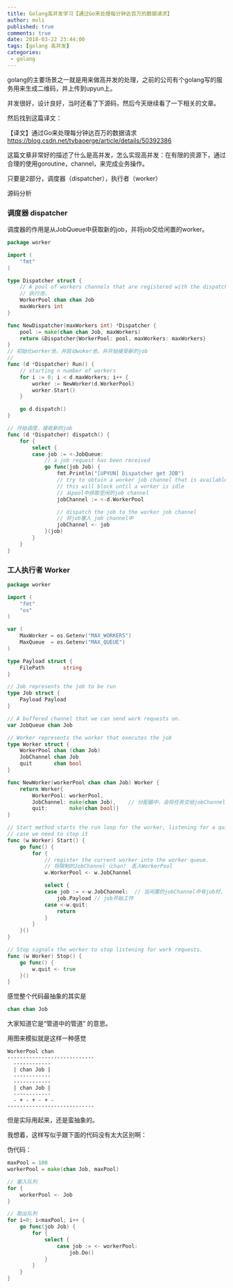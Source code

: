 ```yaml
---
title: Golang高并发学习【通过Go来处理每分钟达百万的数据请求】
author: moli
published: true
comments: true
date: 2018-03-22 23:44:00
tags: [golang 高并发]
categories:
 - golang
---
```


golang的主要场景之一就是用来做高并发的处理，之前的公司有个golang写的服务用来生成二维码，并上传到upyun上。

并发很好，设计良好，当时还看了下源码，然后今天继续看了一下相关的文章。

然后找到这篇译文：

【译文】通过Go来处理每分钟达百万的数据请求 https://blog.csdn.net/tybaoerge/article/details/50392386 

这篇文章非常好的描述了什么是高并发，怎么实现高并发：在有限的资源下，通过合理的使用goroutine，channel，来完成业务操作。

只要是2部分，调度器（dispatcher），执行者（worker）

源码分析

### 调度器 dispatcher

调度器的作用是从JobQueue中获取新的job，并将job交给闲置的worker。

```go
package worker

import (
	"fmt"
)

type Dispatcher struct {
    // A pool of workers channels that are registered with the dispatcher
    // 执行池，
	WorkerPool chan chan Job
	maxWorkers int
}

func NewDispatcher(maxWorkers int) *Dispatcher {
	pool := make(chan chan Job, maxWorkers)
	return &Dispatcher{WorkerPool: pool, maxWorkers: maxWorkers}
}
// 初始化worker池，并启动woker池，并开始接受新的job
//
func (d *Dispatcher) Run() {
	// starting n number of workers
	for i := 0; i < d.maxWorkers; i++ {
		worker := NewWorker(d.WorkerPool)
		worker.Start()
	}

	go d.dispatch()
}

// 开始调度，接收新的job
func (d *Dispatcher) dispatch() {
	for {
		select {
		case job := <-JobQueue:
			// a job request has been received
			go func(job Job) {
				fmt.Println("[UPYUN] Dispatcher get JOB")
				// try to obtain a worker job channel that is available.
                // this will block until a worker is idle
                // 从pool中获取空闲的job channel
				jobChannel := <-d.WorkerPool

                // dispatch the job to the worker job channel
                // 将job塞入 job channel中
				jobChannel <- job
			}(job)
		}
	}
}
```

### 工人执行者 Worker 

```go
package worker

import (
	"fmt"
	"os"
)

var (
	MaxWorker = os.Getenv("MAX_WORKERS")
	MaxQueue  = os.Getenv("MAX_QUEUE")
)

type Payload struct {
	FilePath      string
}

// Job represents the job to be run
type Job struct {
	Payload Payload
}

// A buffered channel that we can send work requests on.
var JobQueue chan Job

// Worker represents the worker that executes the job
type Worker struct {
	WorkerPool chan (chan Job)
	JobChannel chan Job
	quit       chan bool
}

func NewWorker(workerPool chan chan Job) Worker {
	return Worker{
		WorkerPool: workerPool,
		JobChannel: make(chan Job),    // 分配器中，会将任务交给jobChannel，下面会从这里读取到job
		quit:       make(chan bool)}
}

// Start method starts the run loop for the worker, listening for a quit channel in
// case we need to stop it
func (w Worker) Start() {
	go func() {
		for {
            // register the current worker into the worker queue.
            // 将限制的JobChannel（chan） 丢入WorkerPool
			w.WorkerPool <- w.JobChannel

			select {
			case job := <-w.JobChannel:  // 当闲置的jobChannel中有job时，
                job.Payload // job开始工作
			case <-w.quit:
				return
			}
		}
	}()
}

// Stop signals the worker to stop listening for work requests.
func (w Worker) Stop() {
	go func() {
		w.quit <- true
	}()
}

```


感觉整个代码最抽象的其实是

```go
chan chan Job
```

大家知道它是“管道中的管道” 的意思。

用图来模拟就是这样一种感觉

```
WorkerPool chan 
----------------------------
  ------------  
  | chan Job |
  ------------
  ------------
  | chan Job |
  ------------
  - + - + - + -
----------------------------
```

但是实际用起来，还是蛮抽象的。

我想着，这样写似乎跟下面的代码没有太大区别啊：

伪代码：
```go
maxPool = 100
workerPool = make(chan Job, maxPool)

// 塞入队列
for {
    workerPool <- Job
}

// 取出队列
for i=0; i<maxPool; i++ {
    go func(job Job) {
        for {
            select {
                case job := <- workerPool:
                    job.Do()
            }
        }
    }
}

```